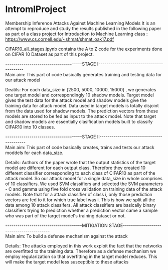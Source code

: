 # IntromlProject
Membership Inference Attacks Against Machine Learning Models
It is an attempt to reproduce and study the results published in the following paper as part of a class project for Introduction to Machine Learning class :
https://www.cs.cornell.edu/~shmat/shmat_oak17.pdf

CIFAR10_all_stages.ipynb contains the A to Z code for the experiments done on CIFAR 10 Dataset as part of this project.

--------------------------------------STAGE I-----------------------------------------  
Main aim: This part of code basically generates training and testing data for our attack model

Deatils: For each data_size in [2500, 5000, 10000, 15000] , we generates one target model and correspondingly 10 shadow models. Target model gives the test data for the attack model and shadow models give the training data for attack model. Data used in target models is totally disjoint from the data used for shadow models. The prediction vectors from these models are stored to be fed as input to the attack model. Note that target and shadow models are essentially clasification models built to classify CIFAR10 into 10 classes.

--------------------------------------STAGE II-----------------------------------------  
Main aim: This part of code basically creates, trains and tests our attack moddels for each data_size. 

Details: Authors of the paper wrote that the output statistics of the target model are different for each output class. Therefore they created 10 different classifier corresponding to each class of CIFAR10 as part of the attack model. So our attack model for a single data_size in whole comprises of 10 classifiers. We used SVM classifiers and selected the SVM parameters - C and gamma using five fold cross validation on training data of the attack models. Note that for a attack classifier of class i, only those prediction vectors are fed to it for which true label was i. This is how we split all the data among 10 attack classifers. All attack classifiers are basically binary classifiers trying to prediction whether a prediction vector came a sample who was part of the target model's training dataset or not.

--------------------------------------MITIGATION STAGE-----------------------------------------  
Main aim: To build a defense mechanism against the attack

Details: The attacks employed in this work exploit the fact that the networks are overfitted to the training data. Therefore as a defense mechanism we employ regularization so that overfitting in the target model reduces. This will make the target model less susceptible to these attacks
